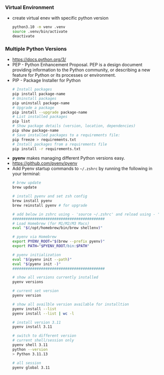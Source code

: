 ### Virtual Environment
- create virtual enev with specific python version
    ```bash
    python3.10 -m venv .venv
    source .venv/bin/activate
    deactivate
    ```

### Multiple Python Versions
- https://docs.python.org/3/
- PEP - Python Enhancement Proposal. PEP is a design document providing information to the Python community, or describing a new feature for Python or its processes or environment.
- PIP - Package Installer for Python
    ```bash
    # Install packages
    pip install package-name 
    # Uninstall packages
    pip uninstall package-name 
    # Upgrade a package
    pip install --upgrade package-name 
    # List installed packages
    pip list 
    # Show package details (version, location, dependencies)
    pip show package-name 
    # Save installed packages to a requirements file:
    pip freeze > requirements.txt 
    # Install packages from a requirements file
    pip install -r requirements.txt
    ```
- __pyenv__ makes managing different Python versions easy.
- https://github.com/pyenv/pyenv
- Add Pyenv startup commands to `~/.zshrc` by running the following in your terminal:
    ```bash
    # brew update
    brew update

    # install pyenv and set zsh config
    brew install pyenv
    brew reinstall pyenv # for upgrade

    # add below in zshrc using - 'source ~/.zshrc' and reload using - 'source ~/.zshrc'       
    ##########################################
    # Load Homebrew (for M1/M2/M3 Macs) 
    eval "$(/opt/homebrew/bin/brew shellenv)"

    # pyenv via Homebrew
    export PYENV_ROOT="$(brew --prefix pyenv)"
    export PATH="$PYENV_ROOT/bin:$PATH"

    # pyenv initialization
    eval "$(pyenv init --path)"
    eval "$(pyenv init -)"
    ##########################################
    
    # show all versions currently installed
    pyenv versions 

    # current set version
    pyenv version 

    # show all availble version available for installtion
    pyenv install --list 
    pyenv install --list | wc -l

    # install version 3.11
    pyenv install 3.11 
    
    # switch to different version
    # current shell/session only
    pyenv shell 3.11 
    python --version 
    > Python 3.11.13

    # all session
    pyenv global 3.11 
    ```

